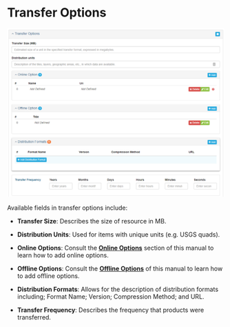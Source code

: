 # Transfer Options

![](/assets/Distribution_Transfer_Options_Window.png)

Available fields in transfer options include:

* **Transfer Size**: Describes the size of resource in MB.

* **Distribution Units**: Used for items with unique units \(e.g. USGS quads\).

* **Online Options**: Consult the [**Online Options**](/record/edit/quality/edit-distributors/online-option.md) section of this manual to learn how to add online options.

* **Offline Options**: Consult the [**Offline Options**](/record/edit/quality/edit-distributors/offline-options.md) of this manual to learn how to add offline options.

* **Distribution Formats**: Allows for the description of distribution formats including; Format Name; Version; Compression Method; and URL.

* **Transfer Frequency**: Describes the frequency that products were transferred.



